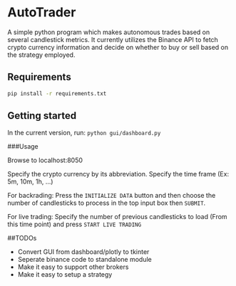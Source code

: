 # AutoTrader

A simple python program which makes autonomous trades based on several candlestick metrics.
It currently utilizes the Binance API to fetch crypto currency information and decide on whether to buy or sell based on the strategy employed.


## Requirements
```bash
pip install -r requirements.txt
```
## Getting started
In the current version, run: `python gui/dashboard.py`

###Usage

Browse to localhost:8050

Specify the crypto currency by its abbreviation.
Specify the time frame (Ex: 5m, 10m, 1h, ...)

For backrading: Press the `INITIALIZE DATA` button and then choose the number of candlesticks to process in the top input box then `SUBMIT`.

For live trading: Specify the number of previous candlesticks to load (From this time point) and press `START LIVE TRADING`

##TODOs

* Convert GUI from dashboard/plotly to tkinter
* Seperate binance code to standalone module
* Make it easy to support other brokers
* Make it easy to setup a strategy